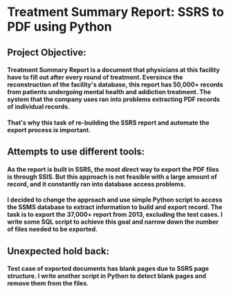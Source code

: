 # Treatment Summary Report: SSRS to PDF using Python
## Project Objective:
#### Treatment Summary Report is a document that physicians at this facility have to fill out after every round of treatment. Eversince the reconstruction of the facility's database, this report has 50,000+ records from patients undergoing mental health and addiction treatment. The system that the company uses ran into problems extracting PDF records of individual records. 
#### That's why this task of re-building the SSRS report and automate the export process is important.
## Attempts to use different tools:
#### As the report is built in SSRS, the most direct way to export the PDF files is through SSIS. But this approach is not feasible with a large amount of record, and it constantly ran into database access problems.
#### I decided to change the approach and use simple Python script to access the SSMS database to extract information to build and export record. The task is to export the 37,000+ report from 2013, excluding the test cases. I write some SQL script to achieve this goal and narrow down the number of files needed to be exported.
## Unexpected hold back:
#### Test case of exported documents has blank pages due to SSRS page structure. I write another script in Python to detect blank pages and remove them from the files.
